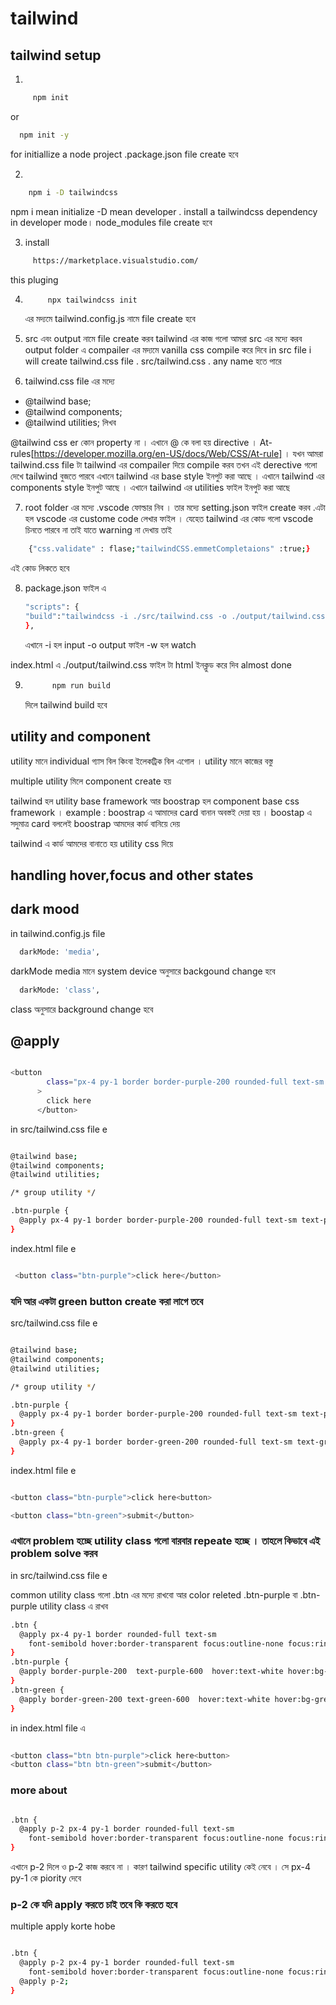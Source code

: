 # tailwind

## tailwind setup

1.

```sh
     npm init
```

or

```sh
  npm init -y
```

for initiallize a node project .package.json file create হবে

2.

```sh
    npm i -D tailwindcss
```

npm i mean initialize -D mean developer . install a tailwindcss dependency in developer mode। node_modules file create হবে

3. install

```sh
     https://marketplace.visualstudio.com/
```

this pluging

4. ```sh
        npx tailwindcss init
   ```

   এর মদ্যমে tailwind.config.js নামে file create হবে

5. src এবং output নামে file create করব
   tailwind এর কাজ গলো আমরা src এর মদ্যে করব
   output folder এ compailer এর মদ্যমে vanilla css compile করে দিবে
   in src file i will create tailwind.css file . src/tailwind.css . any name হতে পারে

6. tailwind.css file এর মদ্যে

- @tailwind base;
- @tailwind components;
- @tailwind utilities;
  লিখব

@tailwind css er কোন property না । এখানে @ কে বলা হয় directive । At-rules[https://developer.mozilla.org/en-US/docs/Web/CSS/At-rule] । যখন আমরা tailwind.css file টা tailwind এর compailer দিয়ে compile করব তখন এই derective গলো দেখে tailwind বুজতে পারবে এখানে tailwind এর base style ইনপুট করা আছে । এখানে tailwind এর components style ইনপুট আছে । এখানে tailwind এর utilities ফাইল ইনপুট করা আছে

7. root folder এর মদ্যে .vscode ফোল্ডার নিব । তার মদ্যে setting.json ফাইল create করব .এটা হল vscode এর custome code লেখার ফাইল । যেহেত tailwind এর কোড গলো vscode চিনতে পারবে না তাই যাতে warning না দেখায় তাই

```sh
    {"css.validate" : flase;"tailwindCSS.emmetCompletaions" :true;}
```

এই কোড লিকতে হবে

8. package.json ফাইল এ

   ```sh
   "scripts": {
   "build":"tailwindcss -i ./src/tailwind.css -o ./output/tailwind.css -w"
   },
   ```

   এখানে -i হল input -o output ফাইল -w হল watch

index.html এ ./output/tailwind.css ফাইল টা html ইনক্লুড করে দিব
almost done

9. ```sh
         npm run build
   ```
   দিলে tailwind build হবে

## utility and component

utility মানে individual গ্যাস বিল কিংবা ইলেকট্রিক বিল এগোল । utility মানে কাজের বস্তু

multiple utility মিলে component create হয়

tailwind হল utility base framework আর boostrap হল component base css framework । example : boostrap এ আমাদের card বানান অবস্তই দেয়া হয় । boostap এ সদুমাত্র card বললেই boostrap আমদের কার্ড বানিয়ে দেয়

tailwind এ কার্ড আমদের বানাতে হয় utility css দিয়ে

## handling hover,focus and other states

## dark mood

in tailwind.config.js file

```sh
  darkMode: 'media',
```

darkMode media মানে system device অনুসারে backgound change হবে

```sh
  darkMode: 'class',
```

class অনুসারে background change হবে

## @apply

```sh

<button
        class="px-4 py-1 border border-purple-200 rounded-full text-sm text-purple-600 font-semibold hover:text-white hover:bg-purple-600 hover:border-transparent focus:outline-none focus:ring-2 dark:text-purple-600 dark:focus:ring-offset-gray-800 dark:focus:border-transparent"
      >
        click here
      </button>

```

in src/tailwind.css file e

```sh

@tailwind base;
@tailwind components;
@tailwind utilities;

/* group utility */

.btn-purple {
  @apply px-4 py-1 border border-purple-200 rounded-full text-sm text-purple-600 font-semibold hover:text-white hover:bg-purple-600 hover:border-transparent focus:outline-none focus:ring-2 dark:text-purple-600 dark:focus:ring-offset-gray-800 dark:focus:border-transparent;
}

```

index.html file e

```sh

 <button class="btn-purple">click here</button>

```

### যদি আর একটা green button create করা লাগে তবে

src/tailwind.css file e

```sh

@tailwind base;
@tailwind components;
@tailwind utilities;

/* group utility */

.btn-purple {
  @apply px-4 py-1 border border-purple-200 rounded-full text-sm text-purple-600 font-semibold hover:text-white hover:bg-purple-600 hover:border-transparent focus:outline-none focus:ring-2 dark:text-purple-600 dark:focus:ring-offset-gray-800 dark:focus:border-transparent;
}
.btn-green {
  @apply px-4 py-1 border border-green-200 rounded-full text-sm text-green-600 font-semibold hover:text-white hover:bg-green-600 hover:border-transparent focus:outline-none focus:ring-2 dark:text-green-600 dark:focus:ring-offset-gray-800 dark:focus:border-transparent;
}


```

index.html file e

```sh

<button class="btn-purple">click here<button>

<button class="btn-green">submit</button>

```

### এখানে problem হচ্ছে utility class গলো বারবার repeate হচ্ছে । তাহলে কিভাবে এই problem solve করব

in src/tailwind.css file e

common utility class গলো .btn এর মদ্যে রাখবো
আর color releted .btn-purple বা .btn-purple utility class এ রাখব

```sh
.btn {
  @apply px-4 py-1 border rounded-full text-sm
    font-semibold hover:border-transparent focus:outline-none focus:ring-2;
}
.btn-purple {
  @apply border-purple-200  text-purple-600  hover:text-white hover:bg-purple-600  dark:text-purple-600 dark:focus:ring-offset-gray-800 dark:focus:border-transparent;
}
.btn-green {
  @apply border-green-200 text-green-600  hover:text-white hover:bg-green-600  dark:text-green-600 dark:focus:ring-offset-gray-800 dark:focus:border-transparent;
}

```

in index.html file এ

```sh

<button class="btn btn-purple">click here<button>
<button class="btn btn-green">submit</button>

```

### more about

```sh

.btn {
  @apply p-2 px-4 py-1 border rounded-full text-sm
    font-semibold hover:border-transparent focus:outline-none focus:ring-2;
}

```

এখানে p-2 দিলে ও p-2 কাজ করবে না । কারণ tailwind specific utility কেই নেবে । সে px-4 py-1 কে piority দেবে

### p-2 কে যদি apply করতে চাই তবে কি করতে হবে

multiple apply korte hobe

```sh

.btn {
  @apply p-2 px-4 py-1 border rounded-full text-sm
    font-semibold hover:border-transparent focus:outline-none focus:ring-2;
  @apply p-2;
}

```
